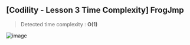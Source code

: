 ## [Codility - Lesson 3 Time Complexity] FrogJmp

> Detected time complexity : **O(1)**

![image](https://user-images.githubusercontent.com/22045163/101915925-9c532900-3c09-11eb-9997-0cde24f0c5a4.png)

